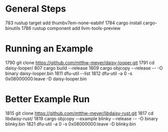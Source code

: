 # General Steps
 783  rustup target add thumbv7em-none-eabihf
 1784  cargo install cargo-binutils
 1786  rustup component add llvm-tools-preview

# Running an Example
 1790  git clone https://github.com/mtthw-meyer/daisy-looper.git
 1791  cd daisy-looper/
 807  cargo build --release
 1809  cargo objcopy --release -- -O binary daisy-looper.bin
 1811  dfu-util --list
 1812  dfu-util -a 0 -s 0x08000000:leave -D daisy-looper.bin 

# Better Example Run
 1815  git clone https://github.com/mtthw-meyer/libdaisy-rust.git
 1817  cd libdaisy-rust/
 1819  cargo objcopy --example blinky --release -- -O binary blinky.bin
 1821  dfu-util -a 0 -s 0x08000000:leave -D blinky.bin 
